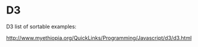 D3
==

D3 list of sortable examples:

http://www.myethiopia.org/QuickLinks/Programming/Javascript/d3/d3.html
